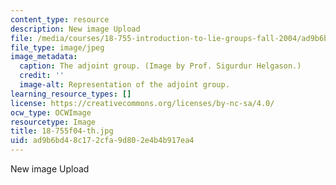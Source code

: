 ```yaml
---
content_type: resource
description: New image Upload
file: /media/courses/18-755-introduction-to-lie-groups-fall-2004/ad9b6bd48c172cfa9d802e4b4b917ea4_18-755f04-th.jpg
file_type: image/jpeg
image_metadata:
  caption: The adjoint group. (Image by Prof. Sigurdur Helgason.)
  credit: ''
  image-alt: Representation of the adjoint group.
learning_resource_types: []
license: https://creativecommons.org/licenses/by-nc-sa/4.0/
ocw_type: OCWImage
resourcetype: Image
title: 18-755f04-th.jpg
uid: ad9b6bd4-8c17-2cfa-9d80-2e4b4b917ea4
---
```

New image Upload